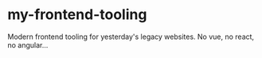 # my-frontend-tooling
Modern frontend tooling for yesterday's legacy websites. No vue, no react, no angular...
